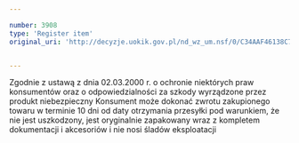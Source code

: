 ```yaml
---

number: 3908
type: 'Register item'
original_uri: 'http://decyzje.uokik.gov.pl/nd_wz_um.nsf/0/C34AAF46138C7ED7C1257AA600421475?OpenDocument'


---
```


Zgodnie z ustawą z dnia 02.03.2000 r. o ochronie niektórych praw konsumentów oraz o odpowiedzialności za szkody wyrządzone przez produkt niebezpieczny Konsument może dokonać zwrotu zakupionego towaru w terminie 10 dni od daty otrzymania przesyłki pod warunkiem, że nie jest uszkodzony, jest oryginalnie zapakowany wraz z kompletem dokumentacji i akcesoriów i nie nosi śladów eksploatacji
